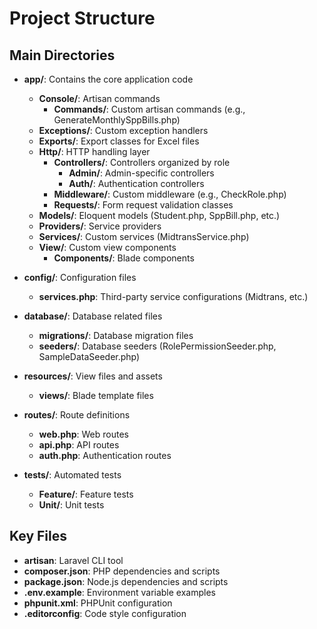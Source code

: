 # Project Structure

## Main Directories
- **app/**: Contains the core application code
  - **Console/**: Artisan commands
    - **Commands/**: Custom artisan commands (e.g., GenerateMonthlySppBills.php)
  - **Exceptions/**: Custom exception handlers
  - **Exports/**: Export classes for Excel files
  - **Http/**: HTTP handling layer
    - **Controllers/**: Controllers organized by role
      - **Admin/**: Admin-specific controllers
      - **Auth/**: Authentication controllers
    - **Middleware/**: Custom middleware (e.g., CheckRole.php)
    - **Requests/**: Form request validation classes
  - **Models/**: Eloquent models (Student.php, SppBill.php, etc.)
  - **Providers/**: Service providers
  - **Services/**: Custom services (MidtransService.php)
  - **View/**: Custom view components
    - **Components/**: Blade components

- **config/**: Configuration files
  - **services.php**: Third-party service configurations (Midtrans, etc.)

- **database/**: Database related files
  - **migrations/**: Database migration files
  - **seeders/**: Database seeders (RolePermissionSeeder.php, SampleDataSeeder.php)

- **resources/**: View files and assets
  - **views/**: Blade template files

- **routes/**: Route definitions
  - **web.php**: Web routes
  - **api.php**: API routes
  - **auth.php**: Authentication routes

- **tests/**: Automated tests
  - **Feature/**: Feature tests
  - **Unit/**: Unit tests

## Key Files
- **artisan**: Laravel CLI tool
- **composer.json**: PHP dependencies and scripts
- **package.json**: Node.js dependencies and scripts
- **.env.example**: Environment variable examples
- **phpunit.xml**: PHPUnit configuration
- **.editorconfig**: Code style configuration